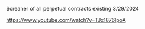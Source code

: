 Screaner of all perpetual contracts existing 3/29/2024

https://www.youtube.com/watch?v=TJx1876lpoA
